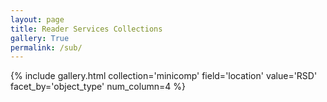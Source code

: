 ```yaml
---
layout: page
title: Reader Services Collections
gallery: True
permalink: /sub/
---
```



{% include gallery.html collection='minicomp' field='location' value='RSD' facet_by='object_type' num_column=4 %}
